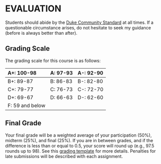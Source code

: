 # EVALUATION

Students should abide by the [Duke Community Standard](http://studentaffairs.duke.edu/conduct/about-us/duke-community-standard) at all times. If a questionable circumstance arises, do not hesitate to seek my guidance (before is always better than after).

## Grading Scale

The grading scale for this course is as follows:

A+: 100-98 | A: 97-93 | A-: 92-90  
| :--- | :--- | :--- |
B+: 89-87 | B: 86-83 | B-: 82-80
C+: 79-77 | C: 76-73 | C-: 72-70  
D+: 69-67 | D: 66-63 | D-: 62-60  
F: 59 and below | | |

## Final Grade

Your final grade will be a weighted average of your participation (50%), midterm (25%), and final (25%). If you are in between grades, and if the difference is less than or equal to 0.5, your score will round up (e.g., 97.5 rounds up to 98). See this [grading template](https://docs.google.com/spreadsheet/ccc?key=0Ahn_jkXZ1lxudFNRUDlnQzFZd0k5anEzR29PSWJ6X1E&usp=sharing) for more details. Penalties for late submissions will be described with each assignment.

